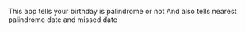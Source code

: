 This app tells your birthday is palindrome or not 
And also tells nearest palindrome date and missed date
